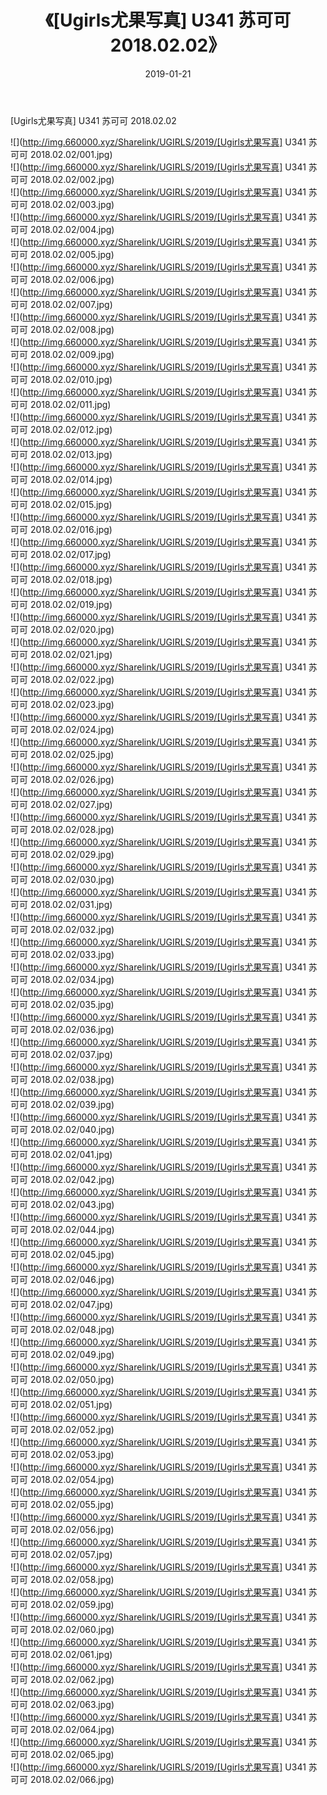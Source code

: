 ﻿---
layout: post
title:  《[Ugirls尤果写真] U341 苏可可 2018.02.02》
date:   2019-01-21
img: http://img.660000.xyz/Sharelink/UGIRLS/2019/[Ugirls尤果写真] U341 苏可可 2018.02.02/000.jpg
categories: [美女, 清纯, 唯美]
---

[Ugirls尤果写真] U341 苏可可 2018.02.02

 ![](http://img.660000.xyz/Sharelink/UGIRLS/2019/[Ugirls尤果写真] U341 苏可可 2018.02.02/001.jpg) <br>![](http://img.660000.xyz/Sharelink/UGIRLS/2019/[Ugirls尤果写真] U341 苏可可 2018.02.02/002.jpg) <br>![](http://img.660000.xyz/Sharelink/UGIRLS/2019/[Ugirls尤果写真] U341 苏可可 2018.02.02/003.jpg) <br>![](http://img.660000.xyz/Sharelink/UGIRLS/2019/[Ugirls尤果写真] U341 苏可可 2018.02.02/004.jpg) <br>![](http://img.660000.xyz/Sharelink/UGIRLS/2019/[Ugirls尤果写真] U341 苏可可 2018.02.02/005.jpg) <br>![](http://img.660000.xyz/Sharelink/UGIRLS/2019/[Ugirls尤果写真] U341 苏可可 2018.02.02/006.jpg) <br>![](http://img.660000.xyz/Sharelink/UGIRLS/2019/[Ugirls尤果写真] U341 苏可可 2018.02.02/007.jpg) <br>![](http://img.660000.xyz/Sharelink/UGIRLS/2019/[Ugirls尤果写真] U341 苏可可 2018.02.02/008.jpg) <br>![](http://img.660000.xyz/Sharelink/UGIRLS/2019/[Ugirls尤果写真] U341 苏可可 2018.02.02/009.jpg) <br>![](http://img.660000.xyz/Sharelink/UGIRLS/2019/[Ugirls尤果写真] U341 苏可可 2018.02.02/010.jpg) <br>![](http://img.660000.xyz/Sharelink/UGIRLS/2019/[Ugirls尤果写真] U341 苏可可 2018.02.02/011.jpg) <br>![](http://img.660000.xyz/Sharelink/UGIRLS/2019/[Ugirls尤果写真] U341 苏可可 2018.02.02/012.jpg) <br>![](http://img.660000.xyz/Sharelink/UGIRLS/2019/[Ugirls尤果写真] U341 苏可可 2018.02.02/013.jpg) <br>![](http://img.660000.xyz/Sharelink/UGIRLS/2019/[Ugirls尤果写真] U341 苏可可 2018.02.02/014.jpg) <br>![](http://img.660000.xyz/Sharelink/UGIRLS/2019/[Ugirls尤果写真] U341 苏可可 2018.02.02/015.jpg) <br>![](http://img.660000.xyz/Sharelink/UGIRLS/2019/[Ugirls尤果写真] U341 苏可可 2018.02.02/016.jpg) <br>![](http://img.660000.xyz/Sharelink/UGIRLS/2019/[Ugirls尤果写真] U341 苏可可 2018.02.02/017.jpg) <br>![](http://img.660000.xyz/Sharelink/UGIRLS/2019/[Ugirls尤果写真] U341 苏可可 2018.02.02/018.jpg) <br>![](http://img.660000.xyz/Sharelink/UGIRLS/2019/[Ugirls尤果写真] U341 苏可可 2018.02.02/019.jpg) <br>![](http://img.660000.xyz/Sharelink/UGIRLS/2019/[Ugirls尤果写真] U341 苏可可 2018.02.02/020.jpg) <br>![](http://img.660000.xyz/Sharelink/UGIRLS/2019/[Ugirls尤果写真] U341 苏可可 2018.02.02/021.jpg) <br>![](http://img.660000.xyz/Sharelink/UGIRLS/2019/[Ugirls尤果写真] U341 苏可可 2018.02.02/022.jpg) <br>![](http://img.660000.xyz/Sharelink/UGIRLS/2019/[Ugirls尤果写真] U341 苏可可 2018.02.02/023.jpg) <br>![](http://img.660000.xyz/Sharelink/UGIRLS/2019/[Ugirls尤果写真] U341 苏可可 2018.02.02/024.jpg) <br>![](http://img.660000.xyz/Sharelink/UGIRLS/2019/[Ugirls尤果写真] U341 苏可可 2018.02.02/025.jpg) <br>![](http://img.660000.xyz/Sharelink/UGIRLS/2019/[Ugirls尤果写真] U341 苏可可 2018.02.02/026.jpg) <br>![](http://img.660000.xyz/Sharelink/UGIRLS/2019/[Ugirls尤果写真] U341 苏可可 2018.02.02/027.jpg) <br>![](http://img.660000.xyz/Sharelink/UGIRLS/2019/[Ugirls尤果写真] U341 苏可可 2018.02.02/028.jpg) <br>![](http://img.660000.xyz/Sharelink/UGIRLS/2019/[Ugirls尤果写真] U341 苏可可 2018.02.02/029.jpg) <br>![](http://img.660000.xyz/Sharelink/UGIRLS/2019/[Ugirls尤果写真] U341 苏可可 2018.02.02/030.jpg) <br>![](http://img.660000.xyz/Sharelink/UGIRLS/2019/[Ugirls尤果写真] U341 苏可可 2018.02.02/031.jpg) <br>![](http://img.660000.xyz/Sharelink/UGIRLS/2019/[Ugirls尤果写真] U341 苏可可 2018.02.02/032.jpg) <br>![](http://img.660000.xyz/Sharelink/UGIRLS/2019/[Ugirls尤果写真] U341 苏可可 2018.02.02/033.jpg) <br>![](http://img.660000.xyz/Sharelink/UGIRLS/2019/[Ugirls尤果写真] U341 苏可可 2018.02.02/034.jpg) <br>![](http://img.660000.xyz/Sharelink/UGIRLS/2019/[Ugirls尤果写真] U341 苏可可 2018.02.02/035.jpg) <br>![](http://img.660000.xyz/Sharelink/UGIRLS/2019/[Ugirls尤果写真] U341 苏可可 2018.02.02/036.jpg) <br>![](http://img.660000.xyz/Sharelink/UGIRLS/2019/[Ugirls尤果写真] U341 苏可可 2018.02.02/037.jpg) <br>![](http://img.660000.xyz/Sharelink/UGIRLS/2019/[Ugirls尤果写真] U341 苏可可 2018.02.02/038.jpg) <br>![](http://img.660000.xyz/Sharelink/UGIRLS/2019/[Ugirls尤果写真] U341 苏可可 2018.02.02/039.jpg) <br>![](http://img.660000.xyz/Sharelink/UGIRLS/2019/[Ugirls尤果写真] U341 苏可可 2018.02.02/040.jpg) <br>![](http://img.660000.xyz/Sharelink/UGIRLS/2019/[Ugirls尤果写真] U341 苏可可 2018.02.02/041.jpg) <br>![](http://img.660000.xyz/Sharelink/UGIRLS/2019/[Ugirls尤果写真] U341 苏可可 2018.02.02/042.jpg) <br>![](http://img.660000.xyz/Sharelink/UGIRLS/2019/[Ugirls尤果写真] U341 苏可可 2018.02.02/043.jpg) <br>![](http://img.660000.xyz/Sharelink/UGIRLS/2019/[Ugirls尤果写真] U341 苏可可 2018.02.02/044.jpg) <br>![](http://img.660000.xyz/Sharelink/UGIRLS/2019/[Ugirls尤果写真] U341 苏可可 2018.02.02/045.jpg) <br>![](http://img.660000.xyz/Sharelink/UGIRLS/2019/[Ugirls尤果写真] U341 苏可可 2018.02.02/046.jpg) <br>![](http://img.660000.xyz/Sharelink/UGIRLS/2019/[Ugirls尤果写真] U341 苏可可 2018.02.02/047.jpg) <br>![](http://img.660000.xyz/Sharelink/UGIRLS/2019/[Ugirls尤果写真] U341 苏可可 2018.02.02/048.jpg) <br>![](http://img.660000.xyz/Sharelink/UGIRLS/2019/[Ugirls尤果写真] U341 苏可可 2018.02.02/049.jpg) <br>![](http://img.660000.xyz/Sharelink/UGIRLS/2019/[Ugirls尤果写真] U341 苏可可 2018.02.02/050.jpg) <br>![](http://img.660000.xyz/Sharelink/UGIRLS/2019/[Ugirls尤果写真] U341 苏可可 2018.02.02/051.jpg) <br>![](http://img.660000.xyz/Sharelink/UGIRLS/2019/[Ugirls尤果写真] U341 苏可可 2018.02.02/052.jpg) <br>![](http://img.660000.xyz/Sharelink/UGIRLS/2019/[Ugirls尤果写真] U341 苏可可 2018.02.02/053.jpg) <br>![](http://img.660000.xyz/Sharelink/UGIRLS/2019/[Ugirls尤果写真] U341 苏可可 2018.02.02/054.jpg) <br>![](http://img.660000.xyz/Sharelink/UGIRLS/2019/[Ugirls尤果写真] U341 苏可可 2018.02.02/055.jpg) <br>![](http://img.660000.xyz/Sharelink/UGIRLS/2019/[Ugirls尤果写真] U341 苏可可 2018.02.02/056.jpg) <br>![](http://img.660000.xyz/Sharelink/UGIRLS/2019/[Ugirls尤果写真] U341 苏可可 2018.02.02/057.jpg) <br>![](http://img.660000.xyz/Sharelink/UGIRLS/2019/[Ugirls尤果写真] U341 苏可可 2018.02.02/058.jpg) <br>![](http://img.660000.xyz/Sharelink/UGIRLS/2019/[Ugirls尤果写真] U341 苏可可 2018.02.02/059.jpg) <br>![](http://img.660000.xyz/Sharelink/UGIRLS/2019/[Ugirls尤果写真] U341 苏可可 2018.02.02/060.jpg) <br>![](http://img.660000.xyz/Sharelink/UGIRLS/2019/[Ugirls尤果写真] U341 苏可可 2018.02.02/061.jpg) <br>![](http://img.660000.xyz/Sharelink/UGIRLS/2019/[Ugirls尤果写真] U341 苏可可 2018.02.02/062.jpg) <br>![](http://img.660000.xyz/Sharelink/UGIRLS/2019/[Ugirls尤果写真] U341 苏可可 2018.02.02/063.jpg) <br>![](http://img.660000.xyz/Sharelink/UGIRLS/2019/[Ugirls尤果写真] U341 苏可可 2018.02.02/064.jpg) <br>![](http://img.660000.xyz/Sharelink/UGIRLS/2019/[Ugirls尤果写真] U341 苏可可 2018.02.02/065.jpg) <br>![](http://img.660000.xyz/Sharelink/UGIRLS/2019/[Ugirls尤果写真] U341 苏可可 2018.02.02/066.jpg) <br>